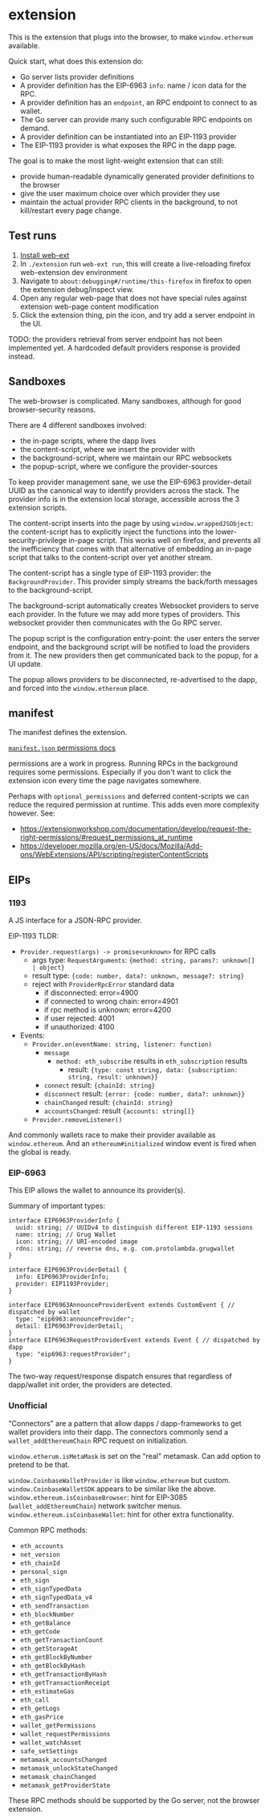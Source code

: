 # extension

This is the extension that plugs into the browser,
to make `window.ethereum` available.

Quick start, what does this extension do:
- Go server lists provider definitions
- A provider definition has the EIP-6963 `info`: name / icon data for the RPC.
- A provider definition has an `endpoint`, an RPC endpoint to connect to as wallet.
- The Go server can provide many such configurable RPC endpoints on demand.
- A provider definition can be instantiated into an EIP-1193 provider
- The EIP-1193 provider is what exposes the RPC in the dapp page.

The goal is to make the most light-weight extension that can still:
- provide human-readable dynamically generated provider definitions to the browser
- give the user maximum choice over which provider they use
- maintain the actual provider RPC clients in the background, to not kill/restart every page change.

## Test runs

1. [Install web-ext](https://extensionworkshop.com/documentation/develop/getting-started-with-web-ext/)
2. In `./extension` run `web-ext run`, this will create a live-reloading firefox web-extension dev environment
3. Navigate to `about:debugging#/runtime/this-firefox` in firefox to open the extension debug/inspect view.
4. Open any regular web-page that does not have special rules against extension web-page content modification
5. Click the extension thing, pin the icon, and try add a server endpoint in the UI.

TODO: the providers retrieval from server endpoint has not been implemented yet.
A hardcoded default providers response is provided instead.

## Sandboxes

The web-browser is complicated. Many sandboxes, although for good browser-security reasons.

There are 4 different sandboxes involved:
- the in-page scripts, where the dapp lives
- the content-script, where we insert the provider with
- the background-script, where we maintain our RPC websockets
- the popup-script, where we configure the provider-sources

To keep provider management sane, we use the EIP-6963 provider-detail UUID
as the canonical way to identify providers across the stack.
The provider info is in the extension local storage, accessible across the 3 extension scripts.

The content-script inserts into the page by using `window.wrappedJSObject`:
the content-script has to explicitly inject the functions into the lower-security-privilege in-page script.
This works well on firefox, and prevents all the inefficiency that comes with that alternative
of embedding an in-page script that talks to the content-script over yet another stream.

The content-script has a single type of EIP-1193 provider: the `BackgroundProvider`.
This provider simply streams the back/forth messages to the background-script.

The background-script automatically creates Websocket providers to serve each provider.
In the future we may add more types of providers.
This websocket provider then communicates with the Go RPC server.

The popup script is the configuration entry-point: the user enters the server endpoint,
and the background script will be notified to load the providers from it.
The new providers then get communicated back to the popup, for a UI update.

The popup allows providers to be disconnected, re-advertised to the dapp,
and forced into the `window.ethereum` place.


## manifest

The manifest defines the extension.

[`manifest.json` permissions docs](https://developer.mozilla.org/en-US/docs/Mozilla/Add-ons/WebExtensions/manifest.json/permissions)

permissions are a work in progress. Running RPCs in the background requires some permissions.
Especially if you don't want to click the extension icon every time the page navigates somewhere.

Perhaps with `optional_permissions` and deferred content-scripts we can reduce the required permission at runtime.
This adds even more complexity however.
See:
- https://extensionworkshop.com/documentation/develop/request-the-right-permissions/#request_permissions_at_runtime
- https://developer.mozilla.org/en-US/docs/Mozilla/Add-ons/WebExtensions/API/scripting/registerContentScripts


## EIPs

### 1193

A JS interface for a JSON-RPC provider. 

EIP-1193 TLDR:
- `Provider.request(args) -> promise<unknown>` for RPC calls
  - args type: `RequestArguments`: `{method: string, params?: unknown[] | object}`
  - result type: `{code: number, data?: unknown, message?: string}`
  - reject with `ProviderRpcError` standard data
    - if disconnected: error=4900
    - if connected to wrong chain: error=4901
    - if rpc method is unknown: error=4200
    - if user rejected: 4001
    - if unauthorized: 4100
- Events:
  - `Provider.on(eventName: string, listener: function)`
    - `message`
      - `method: eth_subscribe` results in `eth_subscription` results
        - result: `{type: const string, data: {subscription: string, result: unknown}}`
    - `connect` result: `{chainId: string}`
    - `disconnect` result: `{error: {code: number, data?: unknown}}`
    - `chainChanged` result: `{chainId: string}`
    - `accountsChanged`: result `{accounts: string[]}`
  - `Provider.removeListener()`

And commonly wallets race to make their provider available as `window.ethereum`.
And an `ethereum#initialized` window event is fired when the global is ready.

### EIP-6963

This EIP allows the wallet to announce its provider(s).

Summary of important types:
```
interface EIP6963ProviderInfo {
  uuid: string; // UUIDv4 to distinguish different EIP-1193 sessions
  name: string; // Grug Wallet
  icon: string; // URI-encoded image
  rdns: string; // reverse dns, e.g. com.protolambda.grugwallet
}

interface EIP6963ProviderDetail {
  info: EIP6963ProviderInfo;
  provider: EIP1193Provider;
}

interface EIP6963AnnounceProviderEvent extends CustomEvent { // dispatched by wallet
  type: "eip6963:announceProvider";
  detail: EIP6963ProviderDetail;
}
interface EIP6963RequestProviderEvent extends Event { // dispatched by dapp
  type: "eip6963:requestProvider";
}
```
The two-way request/response dispatch ensures that regardless of dapp/wallet init order,
the providers are detected.


### Unofficial

"Connectors" are a pattern that allow dapps / dapp-frameworks to get wallet providers into their dapp.
The connectors commonly send a `wallet_addEthereumChain` RPC request on initialization.

`window.etherum.isMetaMask` is set on the "real" metamask. Can add option to pretend to be that.

`window.CoinbaseWalletProvider` is like `window.ethereum` but custom.
`window.CoinbaseWalletSDK` appears to be similar like the above.
`window.ethereum.isCoinbaseBrowser`: hint for EIP-3085 (`wallet_addEthereumChain`) network switcher menus.
`window.ethereum.isCoinbaseWallet`: hint for other extra functionality.

Common RPC methods:
- `eth_accounts`
- `net_version`
- `eth_chainId`
- `personal_sign`
- `eth_sign`
- `eth_signTypedData`
- `eth_signTypedData_v4`
- `eth_sendTransaction`
- `eth_blockNumber`
- `eth_getBalance`
- `eth_getCode`
- `eth_getTransactionCount`
- `eth_getStorageAt`
- `eth_getBlockByNumber`
- `eth_getBlockByHash`
- `eth_getTransactionByHash`
- `eth_getTransactionReceipt`
- `eth_estimateGas`
- `eth_call`
- `eth_getLogs`
- `eth_gasPrice`
- `wallet_getPermissions`
- `wallet_requestPermissions`
- `wallet_watchAsset`
- `safe_setSettings`
- `metamask_accountsChanged`
- `metamask_unlockStateChanged`
- `metamask_chainChanged`
- `metamask_getProviderState`

These RPC methods should be supported by the Go server, not the browser extension.

